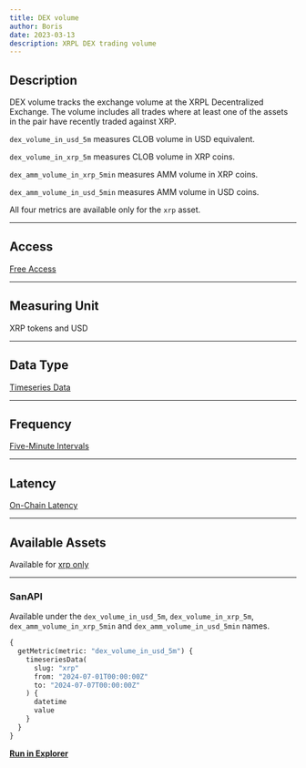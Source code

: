 ```yaml
---
title: DEX volume
author: Boris
date: 2023-03-13
description: XRPL DEX trading volume
---
```


## Description

DEX volume tracks the exchange volume at the XRPL Decentralized Exchange. The volume includes all trades where at least one of the assets in the pair have recently traded against XRP.

`dex_volume_in_usd_5m` measures CLOB volume in USD equivalent.

`dex_volume_in_xrp_5m` measures CLOB volume in XRP coins.

`dex_amm_volume_in_xrp_5min` measures AMM volume in XRP coins.

`dex_amm_volume_in_usd_5min` measures AMM volume in USD coins.

All four metrics are available only for the `xrp` asset.

---

## Access

[Free Access](/metrics/details/access#free-access)

---

## Measuring Unit

XRP tokens and USD

---

## Data Type

[Timeseries Data](/metrics/details/data-type#timeseries-data)

---

## Frequency

[Five-Minute Intervals](/metrics/details/frequency#five-minute-frequency)

---

## Latency

[On-Chain Latency](/metrics/details/latency#on-chain-latency)

---

## Available Assets

Available for [xrp only](https://api.santiment.net/graphiql?variables=&query=%7B%0A%20%20getMetric(metric%3A%20%22dex_volume_in_usd_5m%22)%20%7B%0A%20%20%20%20metadata%20%7B%0A%20%20%20%20%20%20availableSlugs%0A%20%20%20%20%7D%0A%20%20%7D%0A%7D%0A)

---

### SanAPI

Available under the `dex_volume_in_usd_5m`, `dex_volume_in_xrp_5m`, `dex_amm_volume_in_xrp_5min` and `dex_amm_volume_in_usd_5min` names.

```graphql
{
  getMetric(metric: "dex_volume_in_usd_5m") {
    timeseriesData(
      slug: "xrp"
      from: "2024-07-01T00:00:00Z"
      to: "2024-07-07T00:00:00Z"
    ) {
      datetime
      value
    }
  }
}
```

[**Run in Explorer**](https://api.santiment.net/graphiql?variables=&query=%7B%0A%20%20getMetric(metric%3A%20%22dex_volume_in_usd_5m%22)%20%7B%0A%20%20%20%20timeseriesData(%0A%20%20%20%20%20%20slug%3A%20%22xrp%22%0A%20%20%20%20%20%20from%3A%20%222024-07-01T00%3A00%3A00Z%22%0A%20%20%20%20%20%20to%3A%20%222024-07-07T00%3A00%3A00Z%22%0A%20%20%20%20)%20%7B%0A%20%20%20%20%20%20datetime%0A%20%20%20%20%20%20value%0A%20%20%20%20%7D%0A%20%20%7D%0A%7D)
